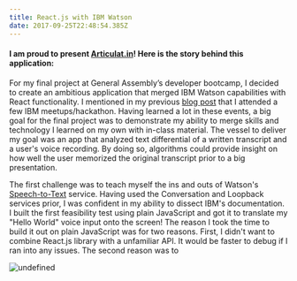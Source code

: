 ```yaml
---
title: React.js with IBM Watson
date: 2017-09-25T22:48:54.385Z
---
```

#### I am proud to present [Articulat.in](https://articulatin.herokuapp.com)! Here is the story behind this application:

For my final project at General Assembly’s developer bootcamp, I decided to create an ambitious application that merged IBM Watson capabilities with React functionality. I mentioned in my previous [blog post](https://kevinchen.netlify.com/post/first/) that I attended a few IBM meetups/hackathon. Having learned a lot in these events, a big goal for the final project was to demonstrate my ability to merge skills and technology I learned on my own with in-class material. The vessel to deliver my goal was an app that analyzed text differential of a written transcript and a user's voice recording. By doing so, algorithms could provide insight on how well the user memorized the original transcript prior to a big presentation.

The first challenge was to teach myself the ins and outs of Watson's [Speech-to-Text](https://www.ibm.com/watson/services/speech-to-text/) service. Having used the Conversation and Loopback services prior, I was confident in my ability to dissect IBM's documentation. I built the first feasibility test using plain JavaScript and got it to translate my "Hello World" voice input onto the screen! The reason I took the time to build it out on plain JavaScript was for two reasons. First, I didn't want to combine React.js library with a unfamiliar API. It would be faster to debug if I ran into any issues. The second reason was to 


![undefined](/img/blog/lcsproblem1.JPG)



